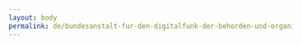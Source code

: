 ```yaml
---
layout: body
permalink: de/bundesanstalt-fur-den-digitalfunk-der-behorden-und-organisationen-mit-sicherheitsaufgaben/
---
```



